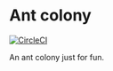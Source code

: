# Ant colony

[![CircleCI](https://circleci.com/gh/jvalduvieco/ant-colony/tree/master.svg?style=svg)](https://circleci.com/gh/jvalduvieco/ant-colony/tree/master)

An ant colony just for fun.
